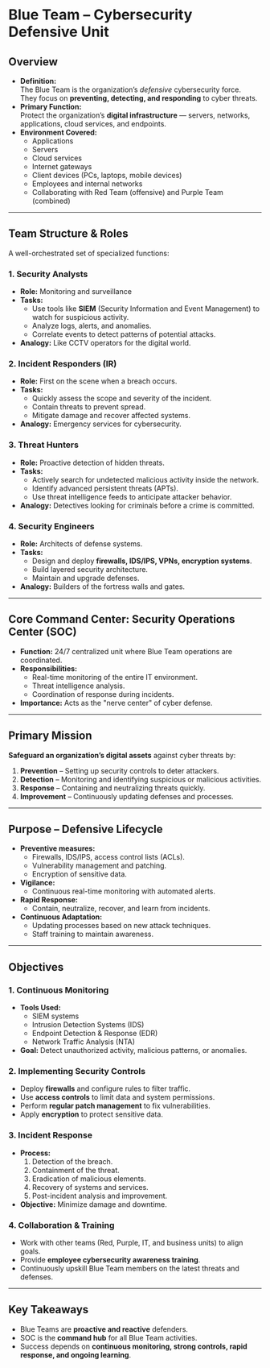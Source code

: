 # Blue Team – Cybersecurity Defensive Unit

## Overview
- **Definition:**  
  The Blue Team is the organization’s *defensive* cybersecurity force.  
  They focus on **preventing, detecting, and responding** to cyber threats.
- **Primary Function:**  
  Protect the organization’s **digital infrastructure** — servers, networks, applications, cloud services, and endpoints.
- **Environment Covered:**  
  - Applications  
  - Servers  
  - Cloud services  
  - Internet gateways  
  - Client devices (PCs, laptops, mobile devices)  
  - Employees and internal networks  
  - Collaborating with Red Team (offensive) and Purple Team (combined)  

---

## Team Structure & Roles
A well-orchestrated set of specialized functions:

### 1. Security Analysts
- **Role:** Monitoring and surveillance
- **Tasks:**
  - Use tools like **SIEM** (Security Information and Event Management) to watch for suspicious activity.
  - Analyze logs, alerts, and anomalies.
  - Correlate events to detect patterns of potential attacks.
- **Analogy:** Like CCTV operators for the digital world.

### 2. Incident Responders (IR)
- **Role:** First on the scene when a breach occurs.
- **Tasks:**
  - Quickly assess the scope and severity of the incident.
  - Contain threats to prevent spread.
  - Mitigate damage and recover affected systems.
- **Analogy:** Emergency services for cybersecurity.

### 3. Threat Hunters
- **Role:** Proactive detection of hidden threats.
- **Tasks:**
  - Actively search for undetected malicious activity inside the network.
  - Identify advanced persistent threats (APTs).
  - Use threat intelligence feeds to anticipate attacker behavior.
- **Analogy:** Detectives looking for criminals before a crime is committed.

### 4. Security Engineers
- **Role:** Architects of defense systems.
- **Tasks:**
  - Design and deploy **firewalls, IDS/IPS, VPNs, encryption systems**.
  - Build layered security architecture.
  - Maintain and upgrade defenses.
- **Analogy:** Builders of the fortress walls and gates.

---

## Core Command Center: Security Operations Center (SOC)
- **Function:** 24/7 centralized unit where Blue Team operations are coordinated.
- **Responsibilities:**
  - Real-time monitoring of the entire IT environment.
  - Threat intelligence analysis.
  - Coordination of response during incidents.
- **Importance:** Acts as the "nerve center" of cyber defense.

---

## Primary Mission
**Safeguard an organization’s digital assets** against cyber threats by:
1. **Prevention** – Setting up security controls to deter attackers.
2. **Detection** – Monitoring and identifying suspicious or malicious activities.
3. **Response** – Containing and neutralizing threats quickly.
4. **Improvement** – Continuously updating defenses and processes.

---

## Purpose – Defensive Lifecycle
- **Preventive measures:**  
  - Firewalls, IDS/IPS, access control lists (ACLs).  
  - Vulnerability management and patching.  
  - Encryption of sensitive data.  
- **Vigilance:**  
  - Continuous real-time monitoring with automated alerts.  
- **Rapid Response:**  
  - Contain, neutralize, recover, and learn from incidents.  
- **Continuous Adaptation:**  
  - Updating processes based on new attack techniques.  
  - Staff training to maintain awareness.

---

## Objectives

### 1. Continuous Monitoring
- **Tools Used:**
  - SIEM systems
  - Intrusion Detection Systems (IDS)
  - Endpoint Detection & Response (EDR)
  - Network Traffic Analysis (NTA)
- **Goal:** Detect unauthorized activity, malicious patterns, or anomalies.

### 2. Implementing Security Controls
- Deploy **firewalls** and configure rules to filter traffic.
- Use **access controls** to limit data and system permissions.
- Perform **regular patch management** to fix vulnerabilities.
- Apply **encryption** to protect sensitive data.

### 3. Incident Response
- **Process:**
  1. Detection of the breach.
  2. Containment of the threat.
  3. Eradication of malicious elements.
  4. Recovery of systems and services.
  5. Post-incident analysis and improvement.
- **Objective:** Minimize damage and downtime.

### 4. Collaboration & Training
- Work with other teams (Red, Purple, IT, and business units) to align goals.
- Provide **employee cybersecurity awareness training**.
- Continuously upskill Blue Team members on the latest threats and defenses.

---

## Key Takeaways
- Blue Teams are **proactive and reactive** defenders.
- SOC is the **command hub** for all Blue Team activities.
- Success depends on **continuous monitoring, strong controls, rapid response, and ongoing learning**.
